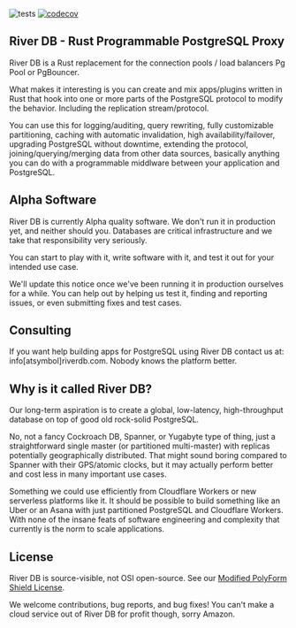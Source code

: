 ![tests](https://github.com/riverdb/riverdb/actions/workflows/tests.yml/badge.svg)
[![codecov](https://codecov.io/gh/riverdb/riverdb/branch/master/graph/badge.svg?token=EjhI1wBhtG)](https://codecov.io/gh/riverdb/riverdb)

## River DB - Rust Programmable PostgreSQL Proxy

River DB is a Rust replacement for the connection pools / load balancers Pg Pool or PgBouncer.

What makes it interesting is you can create and mix apps/plugins written in Rust that hook into one or more parts of the PostgreSQL protocol to modify the behavior. Including the replication stream/protocol.

You can use this for logging/auditing, query rewriting, fully customizable partitioning, caching with automatic invalidation, high availability/failover, upgrading PostgreSQL without downtime, extending the protocol, joining/querying/merging data from other data sources, basically anything you can do with a programmable middlware between your application and PostgreSQL.

## Alpha Software

River DB is currently Alpha quality software. We don't run it in production yet, and neither should you. Databases are critical infrastructure and we take that responsibility very seriously.

You can start to play with it, write software with it, and test it out for your intended use case.

We'll update this notice once we've been running it in production ourselves for a while. You can help out by helping us test it, finding and reporting issues, or even submitting fixes and test cases.

## Consulting

If you want help building apps for PostgreSQL using River DB contact us at: info[atsymbol]riverdb.com. Nobody knows the platform better.

## Why is it called River DB?

Our long-term aspiration is to create a global, low-latency, high-throughput database on top of good old rock-solid PostgreSQL.

No, not a fancy Cockroach DB, Spanner, or Yugabyte type of thing, just a straightforward single master (or partitioned multi-master) with replicas potentially geographically distributed.
That might sound boring compared to Spanner with their GPS/atomic clocks, but it may actually perform better
and cost less in many important use cases.

Something we could use efficiently from Cloudflare Workers or new serverless platforms like it. It should be possible
to build something like an Uber or an Asana with just partitioned PostgreSQL and Cloudflare Workers. With none of the insane feats of
software engineering and complexity that currently is the norm to scale applications.

## License

River DB is source-visible, not OSI open-source. See our [Modified PolyForm Shield License](LICENSE.md).

We welcome contributions, bug reports, and bug fixes! You can't make a cloud service out of River DB for profit though, sorry Amazon.


